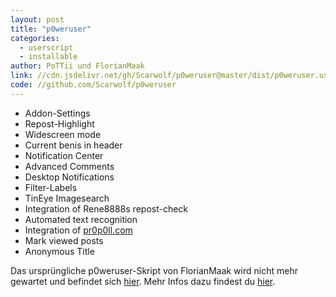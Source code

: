 ```yaml
---
layout: post
title: "p0weruser"
categories:
  - userscript
  - installable
author: PoTTii und FlorianMaak 
link: //cdn.jsdelivr.net/gh/Scarwolf/p0weruser@master/dist/p0weruser.user.js
code: //github.com/Scarwolf/p0weruser
---
```


- Addon-Settings
- Repost-Highlight
- Widescreen mode
- Current benis in header
- Notification Center
- Advanced Comments
- Desktop Notifications
- Filter-Labels
- TinEye Imagesearch
- Integration of Rene8888s repost-check
- Automated text recognition
- Integration of [pr0p0ll.com](https://pr0p0ll.com)
- Mark viewed posts
- Anonymous Title

Das ursprüngliche p0weruser-Skript von FlorianMaak wird nicht mehr gewartet und befindet sich [hier](https://github.com/FlorianMaak/p0weruser). Mehr Infos dazu findest du [hier](https://pr0gramm.com/new/3887709).
